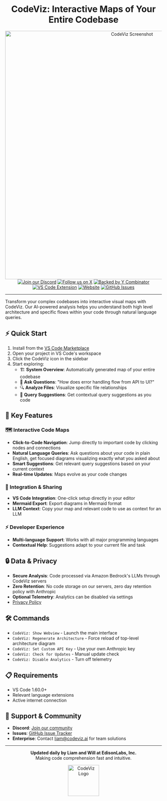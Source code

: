<div align="center">
  <div align="center">
  <h1>CodeViz: Interactive Maps of Your Entire Codebase</h1>
  <img src="https://firebasestorage.googleapis.com/v0/b/codeviz-c3275.appspot.com/o/codeviz_readme.png?alt=media&token=1055aa8d-57da-4d3f-848b-10cc8a419283" alt="CodeViz Screenshot" width="800">
  </div>
  <a href="https://discord.gg/jngcr3tPVY"><img src="https://img.shields.io/discord/1237482182230937651?style=for-the-badge&color=7289da&label=Discord&logo=discord&logoColor=ffffff" alt="Join our Discord"></a>
  <a href="https://twitter.com/codeviz_ai"><img src="https://img.shields.io/badge/Follow-@codeviz__ai-black?style=for-the-badge&logo=x&logoColor=white" alt="Follow us on X"></a>
  <a href="https://www.ycombinator.com/companies/codeviz"><img src="https://img.shields.io/badge/Backed_by-Y_Combinator-orange?style=for-the-badge" alt="Backed by Y Combinator"></a>
  <br/>
  <a href="https://marketplace.visualstudio.com/items?itemName=CodeViz.codeviz"><img src="https://img.shields.io/visual-studio-marketplace/v/CodeViz.codeviz?style=for-the-badge&label=VS%20Code&logo=visualstudiocode&logoColor=white&color=0066b8" alt="VS Code Extension"></a>
  <a href="https://codeviz.ai"><img src="https://img.shields.io/badge/Website-codeviz.ai-blue?style=for-the-badge&color=FF6B6B" alt="Website"></a>
  <a href="https://github.com/EdisonLabs-Inc/CodeViz-Public/issues"><img src="https://img.shields.io/github/issues/EdisonLabs-Inc/CodeViz-Public?style=for-the-badge&logo=github&color=4CAF50" alt="GitHub Issues"></a>
  <hr>
</div>

Transform your complex codebases into interactive visual maps with CodeViz. Our AI-powered analysis helps you understand both high level architecture and specific flows within your code through natural language queries.

## ⚡ Quick Start

1. Install from the [VS Code Marketplace](https://marketplace.visualstudio.com/items?itemName=CodeViz.codeviz)
2. Open your project in VS Code's workspace
3. Click the CodeViz icon in the sidebar
4. Start exploring:
   - 🏗️ **System Overview**: Automatically generated map of your entire codebase
   - 💬 **Ask Questions**: "How does error handling flow from API to UI?"
   - 🔍 **Analyze Files**: Visualize specific file relationships
   - 🤖 **Query Suggestions**: Get contextual query suggestions as you code

## 🚀 Key Features

### 🗺️ Interactive Code Maps
- **Click-to-Code Navigation**: Jump directly to important code by clicking nodes and connections
- **Natural Language Queries**: Ask questions about your code in plain English, get focused diagrams visualizing exactly what you asked about
- **Smart Suggestions**: Get relevant query suggestions based on your current context
- **Real-time Updates**: Maps evolve as your code changes

### 🤝 Integration & Sharing
- **VS Code Integration**: One-click setup directly in your editor
- **Mermaid Export**: Export diagrams in Mermaid format
- **LLM Context**: Copy your map and relevant code to use as context for an LLM

### ⚡ Developer Experience
- **Multi-language Support**: Works with all major programming languages
- **Contextual Help**: Suggestions adapt to your current file and task

## 🔒 Data & Privacy
- **Secure Analysis**: Code processed via Amazon Bedrock's LLMs through CodeViz servers
- **Zero Retention**: No code storage on our servers, zero day retention policy with Anthropic
- **Optional Telemetry**: Analytics can be disabled via settings
- [Privacy Policy](https://www.iubenda.com/privacy-policy/87134644)

## 🛠️ Commands

- `CodeViz: Show Webview` - Launch the main interface
- `CodeViz: Regenerate Architecture` - Force reload of top-level architecture diagram
- `CodeViz: Set Custom API Key` - Use your own Anthropic key
- `CodeViz: Check for Updates` - Manual update check
- `CodeViz: Disable Analytics` - Turn off telemetry

## 📋 Requirements

- VS Code 1.60.0+
- Relevant language extensions
- Active internet connection

## 🤝 Support & Community

- **Discord**: [Join our community](https://discord.gg/jngcr3tPVY)
- **Issues**: [GitHub Issue Tracker](https://github.com/EdisonLabs-Inc/CodeViz-Public/issues)
- **Enterprise**: Contact liam@codeviz.ai for team solutions

---
<div align="center">
  <p>
  <b>Updated daily by Liam and Will at EdisonLabs, Inc.</b><br>
  Making code comprehension fast and intuitive.
  </p>
  <img src="https://firebasestorage.googleapis.com/v0/b/codeviz-c3275.appspot.com/o/codeviz_logo.png?alt=media&token=45b0753d-ecae-4fe2-9677-1df384fa2e12" alt="CodeViz Logo" width="100" >
</div>

